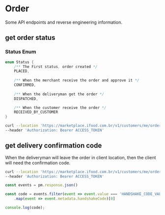 # Order 

Some API endpoints and reverse engineering information.

## get order status

### Status Enum

```java
enum Status {
    /** The First status, order created */
    PLACED,
    
    /** When the merchant receive the order and approve it */
    CONFIRMED,
    
    /** When the deliveryman get the order */
    DISPATCHED,

    /** When the customer receive the order */
    RECEIVED_BY_CUSTOMER
}
```

```bash
curl --location 'https://marketplace.ifood.com.br/v1/customers/me/orders/95b156e7-9f62-4a66-a5b2-0a28350bc85c/events' \
--header 'Authorization: Bearer ACCESS_TOKEN'
```


## get delivery confirmation code

When the deliveryman will leave the order in client location, then the client will need the confirmation code.

```bash
curl --location 'https://marketplace.ifood.com.br/v1/customers/me/orders/95b156e7-9f62-4a66-a5b2-0a28350bc85c/events' \
--header 'Authorization: Bearer ACCESS_TOKEN'
```

```javascript
const events = pm.response.json()

const code = events.filter(event => event.value === 'HANDSHAKE_CODE_VALUE')
    .map(event => event.metadata.handshakeCode)[0]

console.log(code);
```